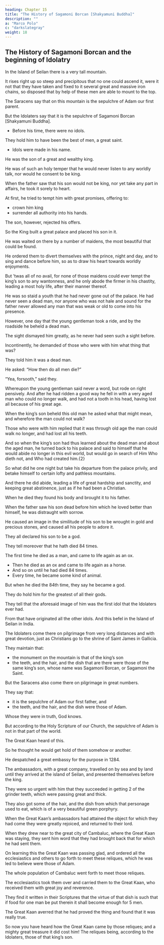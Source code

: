 ```yaml
---
heading: Chapter 15
title: "The History of Sagamoni Borcan [Shakyamuni Buddha]"
description: ""
a: "Marco Polo"
c: "darkslategray"
weight: 18
---
```



## The History of Sagamoni Borcan and the beginning of Idolatry

In the Island of Seilan there is a very tall mountain.

It rises right up so steep and precipitous that no one could ascend it, were it not that they have taken and fixed to it several great and massive iron chains, so disposed that by help of these men are able to mount to the top.

The Saracens say that on this mountain is the sepulchre of Adam our first parent.

But the Idolaters say that it is the sepulchre of Sagamoni Borcan [Shakyamuni Buddha].
- Before his time, there were no idols.

They hold him to have been the best of men, a great saint.
- Idols were made in his name. 

<!-- according to their fashion, and the first in whose name idols were made.{1} -->

He was the son of a great and wealthy king.

He was of such an holy temper that he would never listen to any worldly talk, nor would he consent to be king.

When the father saw that his son would not be king, nor yet take any part in affairs, he took it sorely to heart. 

At first, he tried to tempt him with great promises, offering to:
- crown him king
- surrender all authority into his hands. 

The son, however, rejected his offers.

<!-- So the father was in great trouble, and all the more that he had no other son but him, to whom he might bequeath the kingdom at his own death.

So, after taking thought on the matter,  -->

So the King built a great palace and placed his son in it. 

He was waited on there by a number of maidens, the most beautiful that could be found.

He ordered them to divert themselves with the prince, night and day, and to sing and dance before him, so as to draw his heart towards worldly enjoyments. 

But ’twas all of no avail, for none of those maidens could ever tempt the king’s son to any wantonness, and he only abode the firmer in his chastity, leading a most holy life, after their manner thereof. 

He was so staid a youth that he had never gone out of the palace. He had never seen a dead man, nor anyone who was not hale and sound for the father never allowed any man that was weak or old to come into his presence. 

However, one day that the young gentleman took a ride, and by the roadside he beheld a dead man. 

The sight dismayed him greatly, as he never had seen such a sight before.

Incontinently, he demanded of those who were with him what thing that was?

They told him it was a dead man. 

He asked: “How then do all men die?” 

“Yea, forsooth,” said they.

Whereupon the young gentleman said never a word, but rode on right pensively. And after he had ridden a good way he fell in with a very aged man who could no longer walk, and had not a tooth in his head, having lost all because of his great age.

When the king’s son beheld this old man he asked what that might mean, and wherefore the man could not walk? 

Those who were with him replied that it was through old age the man could walk no longer, and had lost all his teeth.

And so when the king’s son had thus learned about the dead man and about the aged man, he turned back to his palace and said to himself that he would abide no longer in this evil world, but would go in search of Him Who dieth not, and Who had created him.{2}

So what did he one night but take his departure from the palace privily, and betake himself to certain lofty and pathless mountains. 

And there he did abide, leading a life of great hardship and sanctity, and keeping great abstinence, just as if he had been a Christian. 

<!-- Indeed, an he had but been so, he would have been a great saint of Our Lord Jesus Christ, so good and pure was the life he led.{3}  -->

When he died they found his body and brought it to his father. 

When the father saw his son dead before him which he loved better than himself, he was distraught with sorrow.

He caused an image in the similitude of his son to be wrought in gold and precious stones, and caused all his people to adore it.

They all declared his son to be a god.

They tell moreover that he hath died 84 times. 

The first time he died as a man, and came to life again as an ox.
- Then he died as an ox and came to life again as a horse.
- And so on until he had died 84 times.
- Every time, he became some kind of animal. 

But when he died the 84th time, they say he became a god.

They do hold him for the greatest of all their gods.

They tell that the aforesaid image of him was the first idol that the Idolaters ever had.

From that have originated all the other idols. And this befel in the Island of Seilan in India.

The Idolaters come there on pilgrimage from very long distances and with great devotion, just as Christians go to the shrine of Saint James in Gallicia.

They maintain that:
- the monument on the mountain is that of the king’s son
- the teeth, and the hair, and the dish that are there were those of the same king’s son, whose name was Sagamoni Borcan, or Sagamoni the Saint.

But the Saracens also come there on pilgrimage in great numbers.

They say that:
- it is the sepulchre of Adam our first father, and
- the teeth, and the hair, and the dish were those of Adam.

Whose they were in truth, God knows.

But according to the Holy Scripture of our Church, the sepulchre of Adam is not in that part of the world.

The Great Kaan heard of this. 

<!-- how on that mountain there was the sepulchre of our first father Adam, and that some of his hair and of his teeth, and the dish from which he used to eat, were still preserved there.  -->

So he thought he would get hold of them somehow or another.

He despatched a great embassy for the purpose in 1284.

The ambassadors, with a great company, travelled on by sea and by land until they arrived at the island of Seilan, and presented themselves before the king. 

They were so urgent with him that they succeeded in getting 2 of the grinder teeth, which were passing great and thick.

They also got some of the hair, and the dish from which that personage used to eat, which is of a very beautiful green porphyry. 

When the Great Kaan’s ambassadors had attained the object for which they had come they were greatly rejoiced, and returned to their lord.

When they drew near to the great city of Cambaluc, where the Great Kaan was staying, they sent him word that they had brought back that for which he had sent them.

On learning this the Great Kaan was passing glad, and ordered all the ecclesiastics and others to go forth to meet these reliques, which he was led to believe were those of Adam.

<!-- And why should I make a long story of it? In sooth,  -->

The whole population of Cambaluc went forth to meet those reliques.

The ecclesiastics took them over and carried them to the Great Kaan, who received them with great joy and reverence.

They find it written in their Scriptures that the virtue of that dish is such that if food for one man be put therein it shall become enough for 5 men.

The Great Kaan averred that he had proved the thing and found that it was really true.

So now you have heard how the Great Kaan came by those reliques; and a mighty great treasure it did cost him! The reliques being, according to the Idolaters, those of that king’s son.
